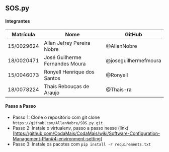 ## SOS.py

#### Integrantes

| Matrícula | Nome | GitHub |
|--|--|--|
| 15/0029624 | Allan Jefrey Pereira Nobre | @AllanNobre |
| 18/0020471 | José Guilherme Fernandes Moura | @joseguilhermefmoura |
| 15/0046073 | Ronyell Henrique dos Santos | @Ronyell |
| 18/0078224 | Thais Rebouças de Araujo | @Thais-ra |


#### Passo a Passo

- Passo 1: Clone o repositório com git clone ``https://github.com/AllanNobre/SOS.py.git``
- Passo 2: Instale o virtualenv, passo a passo nesse (link)[https://github.com/CodaMais/CodaMais/wiki/Software-Configuration-Management-Plan#4-environment-setting]
- Passo 3: Instale os pacotes com ``pip install -r requirements.txt``
